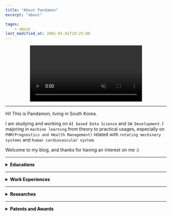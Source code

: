 ```yaml
---
title: "About Pandamon"
excerpt: "about"

tages:
    - about
last_modified_at: 2001-01-01T19:25:00
---
```


<div style="text-align : center;">
    <video autoplay controls loop muted width="350">
    <source src="/videos/About_Me.mp4" type="video/mp4">
    </video>
</div>

-------

Hi! This is Pandamon, living in South Korea.  

I am studying and working on `AI based Data Science` and `SW Development`. I majoring in `machine learning` from theory to practical usages, especially on `PHM(Prognostics and Health Management)` related with `rotating mechinery systems` and `human cardiovascular system`.

Welcome to my blog, and thanks for having an interest on me :)

-------

<!-- Educations -->
<details>
<summary><span style="color:black"><strong>Educations</strong></span></summary>
<div markdown="1">

- <strong>Ph.D Candidate</strong> / Mechanical and Aerospace Engineering, College of Engineering
> <small>September, 2020 – Present</small>  
> <small>Seoul National University, Seoul, Republic of Korea</small>   
> <small>Adviser: Dr. Byeng Dong Youn</small> 

- <strong>Ph.D Student</strong> / Mechanical and Aerospace Engineering, College of Engineering
> <small>March, 2017 – August, 2020</small>   
> <small>Seoul National University, Seoul, Republic of Korea</small>   
> <small>Adviser: Dr. Byeng Dong Youn</small> 

- <strong>Bachelor of Science (B.S.)</strong> / Mechanical and Aerospace Engineering, College of Engineering
> <small>March, 2012 - February, 2017</small>   
> <small>Seoul National University, Seoul, Republic of Korea</small>   

- <strong>Bachelor of Science (B.S.)</strong> / Philosophy, College of Humanities
> <small>March, 2013 - February, 2017</small>   
> <small>Seoul National University, Seoul, Republic of Korea</small> 

</div>
</details>  

-------

<!-- Work Experiences -->
<details>
<summary><span style="color:black"><strong>Work Experiences</strong></span></summary>
<div markdown="1">

- <strong>Data Scientist (Professional):</strong> Inc. OnePredict
> <small>December, 2020 – Present</small>   
> <small>OnePredict, Seoul, Republic of Korea</small>    

- <strong>Visiting Researcher:</strong> Data Mining and Machine Learning (DMML) Group
> <small>March, 2019 – February, 2020</small>   
> <small>Haute école spécialisée de Suisse occidentale, Geneva, Switzerland</small>   
> <small>Head of Group: Dr. Alexandros Kalousis</small>  

- <strong>Research Assistant:</strong> Integrated Design & Analysis Laboratory for Multi-Physics Systems (IDEALab)
> <small>September, 2014 – January, 2016</small>   
> <small>Seoul National University, Seoul, Republic of Korea</small>   
> <small>Head of Lab: Dr. Yoon Young Kim</small>  

- <strong>Incorporation Internship:</strong> Doosan Heavy Industry
> <small>August 2014 - September 2014</small>   

</div>
</details>

-------

<!-- Reserches -->
<details>
<summary><span style="color:black"><strong>Researches</strong></span></summary>
<div markdown="1">

- <b>Research Papers</b> as a first author
> <small><b>[RP1]</b> "Detection and Severity Assessment of Peripheral Occlusive Artery Disease via Deep Learning Analysis of Arterial Pulse Waveforms: Proof-of-Concept and Potential Challenges", Frontiers in Bioengineering and Biotechnology, 2020, (IF: 4.210) - published</small>  
> <small><b>[RP2]</b> "Deep Learning-Based Diagnosis of Peripheral Occlusive Artery Disease via Continuous Domain-Adversarial Regularization: Preliminary In Silico Study", Artificial Intelligence in Medicine, 2021, (IF: 4.470) - under review</small>  
> <small><b>[RP3]</b> "Fault Severity Estimation of Planetary Gearbox with Sparse Vibration Dataset via Deep Generative Model Conditioned by Mutual Information", IEEE Transactions on Industrial Informatics, 2021 (IF: 9.112) - under review</small>  

- <b>International Conferences</b> as a first author
> <small><b>[ICP1]</b> “Expectation-Maximization Method for Data-Based Estimation to the Cantilever Beam End-to-End Problem”, 2018 AIAA Non-Deterministic Approaches Conference, Kissimmee, Florida, USA, January 8-12, 2018 </small>  
> <small><b>[ICP2]</b> “Diagnosis of Fault Severity Level on Planetary Gearbox with Sparse Vibration Dataset by Generating Virtual Signal”, ASME 2019 International Design Engineering Technical Conferences & Computers and Information in Engineering Conference, Anaheim, USA, Aug 18-21, 2019</small>  

- <b>Domestic Conferences</b> as a first author
> <small><b>[DCP1]</b> “Inverse Physics Interpretation from Data-driven to Physics-based Method”, Proceedings of the Korean Society of Mechanical Engineers (KSME) CAE & Applied Mechanics Conference, Yeosu, Korea, April 26-28, 2018 </small>  
> <small><b>[DCP2]</b> “Power Transformation System Fault Diagnosis & CPS Construction integrating Physics Knowledge and Big Data”, Proceedings of the Korean Institude of Electrical Engineers Spring Conference, Gacheon, Korea, April 6-7, 2018</small>  
> <small><b>[DCP3]</b> “Analysis of Effect on Resolution of Vibration Data Acquisition System used in AI based Fault Diagnosis Algorithm for Planetary Gearbox”, Proceedings of the KSNVE Annual Autumn Conference 2018, Yeosu, Korea, Oct 17-19, 2018</small>  
> <small><b>[DCP4]</b> “Fault Diagnosis of Planetary Gearbox under Various Load Condition Based on Vibration Signal Using Convolutional Neural Network”, Proceedings of the KSME Annual Conference 2019, Gangwon, Korea, Dec 12-14, 2018</small>  
> <small><b>[DCP5]</b> “Detecting Occurrence of Partial Discharge on Gas Insulated Switchgear based on PRPS Data using Open-Set CNN Algorithm”, Proceedings of the KSME Annual Conference 2019, Gangwon, Korea, Dec 12-14, 2018</small>  
> <small><b>[DCP6]</b> "Style Transfer Based Virtual Data Generation for Fault Diagnosis of Planetary Gearbox," PHM Korea 2019, Seoul, Republic of Korea, April 10-12, 2019</small>  
> <small><b>[DCP7]</b> “Fault diagnosis of planetary gearbox robust on operating condition based on virtual data generation method,” Proceedings of the KSME Conference 2019, Jeju, Korea, Nov 13-16, 2019</small>  

</div>
</details>

-------

<!-- Patents and Awards-->
<details>
<summary><span style="color:black"><strong>Patents and Awards</strong></span></summary>
<div markdown="1">

- <b>Patents</b>
> <small><b>[P1]</b> "FAULT DIAGNOSIS METHOD OF TRANSFORMER", Korea, 2018, (AN: 10-2018-0119205, RN:10-2128460)</small>  
> <small><b>[P2]</b> "APPARATUS AND METHOD FOR DETECTING DATA NEEDS LABEL UPDATE", Korea, 2019, (AN: 10-2019-0035767)</small>  
> <small><b>[P3]</b> "APPARATUS AND METHOD FOR PREPROCESSING DATA", Korea, 2019, (AN: 10-2019-0113261)</small>  
> <small><b>[P4]</b> "System and Method for monitoring partial discharge using sensor data", Korea, 2020 (AN: 1020200118344)</small>  
> <small><b>[P5]</b> "Method for failure detection of GIS(gas insulated switchgear) and apparatus for performing the same", Korea, 2021, (AN: 10-2020-0170294)</small>  

- <b>Awards</b>
> <small><b>[A1]</b> "2nd Place Winner, PHM Data Challenge", Asia Pacific Conference of the Prognostics and Health Management Society, 2017</small>  
> <small><b>[A2]</b> "3rd Place Winner PHM Data Challenge", Annual Conference of the Prognostics and Health Management Society, 2017</small>  
> <small><b>[A3]</b> "Outstanding Presentation Award", International Conference on Energy and Sustainability, 2018</small>  

</div>
</details>